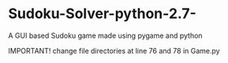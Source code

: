 # Sudoku-Solver-python-2.7-
A GUI based Sudoku game made using pygame and python 

IMPORTANT!
change file directories at line 76 and 78 in Game.py

